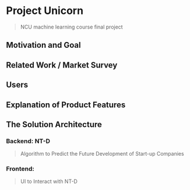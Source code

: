 # Project Unicorn
> NCU machine learning course final project

## Motivation and Goal

## Related Work / Market Survey

## Users

## Explanation of Product Features

## The Solution Architecture
[//]: # (&#40;Describe of product solutions and techniques&#41;)

### Backend: NT-D
> Algorithm to Predict the Future Development of Start-up Companies

### Frontend:
> UI to Interact with NT-D
